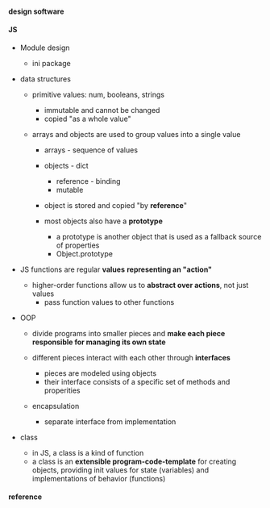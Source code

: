 
#### design software 


#### JS  
* Module design    
    - ini package  

* data structures  
    - primitive values: num, booleans, strings 
        + immutable and cannot be changed  
        +  copied "as a whole value" 

    - arrays and objects are used to group values into a single value  
        + arrays  - sequence of values  
        + objects - dict  
            + reference  - binding 
            + mutable  
        + object is stored and copied "by **reference**"  
        
        + most objects also have a **prototype**  
            + a prototype is another object that is used as a fallback source of properties  
            + Object.prototype  

    
* JS functions are regular **values** **representing an "action"**     
    - higher-order functions allow us to **abstract over actions**, not just values  
        + pass function values to other functions  

* OOP  
    - divide programs into smaller pieces and **make each piece responsible for managing its own state**  
    - different pieces interact with each other through **interfaces**  
        + pieces are modeled using objects  
        + their interface consists of a specific set of methods and properities  

    - encapsulation  
        + separate interface from implementation     


* class  
    - in JS, a class is a kind of function  
    - a class is an **extensible program-code-template** for creating objects,
    providing init values for state (variables) and implementations of behavior (functions)



#### reference  


